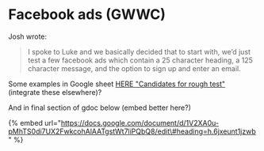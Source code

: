 # Facebook ads \(GWWC\)

Josh wrote:

> I spoke to Luke and we basically decided that to start with, we’d just test a few facebook ads which contain a 25 character heading, a 125 character message, and the option to sign up and enter an email.

Some examples in Google sheet [HERE  "Candidates for rough test"](https://docs.google.com/spreadsheets/d/14NjGg1EWRt9CtnDfZREc8oU-Z03rMarojWGsUGctdK0/edit#gid=0) \(integrate these elsewhere\)?

  
And in  final section of gdoc below \(embed better here?\)

{% embed url="https://docs.google.com/document/d/1V2XA0u-pMhTS0di7UX2FwkcohAlAATgstWt7liPQbQ8/edit\#heading=h.6jxeunt1jzwb" %}



